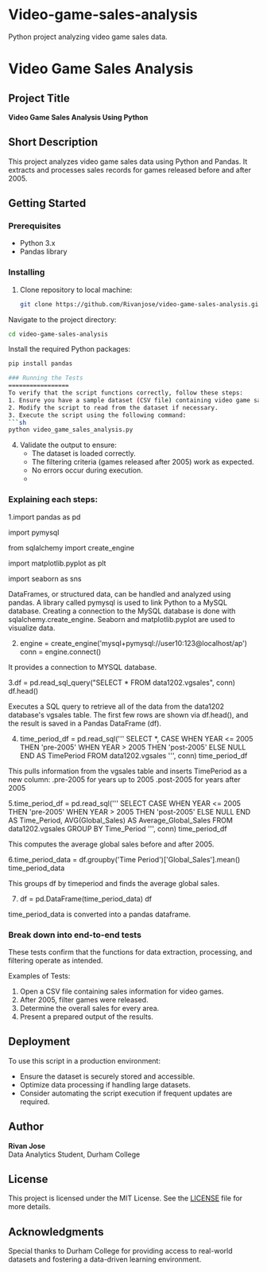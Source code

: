 # Video-game-sales-analysis
Python project analyzing video game sales data.
# Video Game Sales Analysis

## Project Title
**Video Game Sales Analysis Using Python**

## Short Description
This project analyzes video game sales data using Python and Pandas. It extracts and processes sales records for games released before and after 2005.

## Getting Started

### Prerequisites
- Python 3.x
- Pandas library

### Installing
1. Clone repository to local machine:
   ```sh
   git clone https://github.com/Rivanjose/video-game-sales-analysis.git
Navigate to the project directory:
   ```sh
   cd video-game-sales-analysis
   ```
 Install the required Python packages:
   ```sh
   pip install pandas

### Running the Tests
=================
To verify that the script functions correctly, follow these steps:
1. Ensure you have a sample dataset (CSV file) containing video game sales data.
2. Modify the script to read from the dataset if necessary.
3. Execute the script using the following command:
   ```sh
   python video_game_sales_analysis.py
   ```
4. Validate the output to ensure:
   - The dataset is loaded correctly.
   - The filtering criteria (games released after 2005) work as expected.
   - No errors occur during execution.
   - 
### Explaining each steps:

1.import pandas as pd

  import pymysql
  
  from sqlalchemy import create_engine
  
  import matplotlib.pyplot as plt
  
  import seaborn as sns

DataFrames, or structured data, can be handled and analyzed using pandas.
A library called pymysql is used to link Python to a MySQL database.
Creating a connection to the MySQL database is done with sqlalchemy.create_engine.
Seaborn and matplotlib.pyplot are used to visualize data.

2. engine = create_engine('mysql+pymysql://user10:123@localhost/ap')
conn = engine.connect()

It provides a connection to MYSQL database.

3.df = pd.read_sql_query("SELECT * FROM data1202.vgsales", conn)
df.head()

Executes a SQL query to retrieve all of the data from the data1202 database's vgsales table.
The first few rows are shown via df.head(), and the result is saved in a Pandas DataFrame (df).

4. time_period_df = pd.read_sql('''
    SELECT *,
    CASE
        WHEN YEAR <= 2005 THEN 'pre-2005'
        WHEN YEAR > 2005 THEN 'post-2005'
        ELSE NULL
    END AS TimePeriod
    FROM data1202.vgsales
''', conn)
time_period_df

This pulls information from the vgsales table and inserts TimePeriod as a new column:
.pre-2005 for years up to 2005
.post-2005 for years after 2005

5.time_period_df = pd.read_sql('''
    SELECT
    CASE
        WHEN YEAR <= 2005 THEN 'pre-2005'
        WHEN YEAR > 2005 THEN 'post-2005'
        ELSE NULL
    END AS Time_Period,
    AVG(Global_Sales) AS Average_Global_Sales
    FROM data1202.vgsales
    GROUP BY Time_Period
''', conn)
time_period_df

This computes the average global sales before and after 2005.

6.time_period_data = df.groupby('Time Period')['Global_Sales'].mean()
time_period_data

This groups df by timeperiod and finds the average global sales.

7. df = pd.DataFrame(time_period_data)
   df
   
time_period_data is converted into a pandas dataframe.


### Break down into end-to-end tests

These tests confirm that the functions for data extraction, processing, and filtering operate as intended.

Examples of Tests:
1. Open a CSV file containing sales information for video games.
2. After 2005, filter games were released.
3. Determine the overall sales for every area.
4. Present a prepared output of the results.


## Deployment
To use this script in a production environment:
- Ensure the dataset is securely stored and accessible.
- Optimize data processing if handling large datasets.
- Consider automating the script execution if frequent updates are required.

## Author
**Rivan Jose**  
Data Analytics Student, Durham College

## License
This project is licensed under the MIT License. See the [LICENSE](LICENSE) file for more details.

## Acknowledgments
Special thanks to Durham College for providing access to real-world datasets and fostering a data-driven learning environment.

